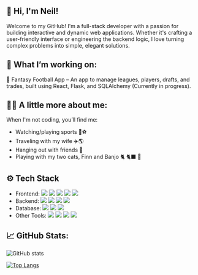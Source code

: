 ## 👋 Hi, I'm Neil!

Welcome to my GitHub! I'm a full-stack developer with a passion for building interactive and dynamic web applications. Whether it's crafting a user-friendly interface or engineering the backend logic, I love turning complex problems into simple, elegant solutions.


## 🚧 What I’m working on:
🏈 Fantasy Football App – An app to manage leagues, players, drafts, and trades, built using React, Flask, and SQLAlchemy (Currently in progress).

## 👨‍💻 A little more about me:
When I'm not coding, you’ll find me:

* Watching/playing sports 🏀⚽
* Traveling with my wife ✈️🌎
* Hanging out with friends 🎉
* Playing with my two cats, Finn and Banjo 🐈 🐈‍⬛ 🐾

  
## ⚙️ Tech Stack
* Frontend: <img src='https://res.cloudinary.com/dw0k7r34f/image/upload/v1726215546/React_wreig0.svg'>
  <img src='https://res.cloudinary.com/dw0k7r34f/image/upload/v1726215547/Redux_arspkx.svg'>
  <img src='https://res.cloudinary.com/dw0k7r34f/image/upload/v1726215546/JavaScript_tcs3ub.svg'>
  <img src='https://res.cloudinary.com/dw0k7r34f/image/upload/v1726215545/HTML_ab7osv.svg'>
  <img src='https://res.cloudinary.com/dw0k7r34f/image/upload/v1726215547/CSS_xwcrya.svg'>
* Backend: <img src='https://res.cloudinary.com/dw0k7r34f/image/upload/v1726215546/Python_ca9pox.svg'>
  <img src='https://res.cloudinary.com/dw0k7r34f/image/upload/v1726215545/Flask_m7xdoa.svg'>
  <img src='https://img.shields.io/badge/Express-darkgreen?style=for-the-badge&logo=express&logoColor=White'>
  <img src='https://img.shields.io/badge/Node.js-maroon?style=for-the-badge&logo=nodedotjs&logoColor=White'>
* Database: <img src='https://res.cloudinary.com/dw0k7r34f/image/upload/v1726215546/PostgreSQL_oolb41.svg'>
  <img src='https://res.cloudinary.com/dw0k7r34f/image/upload/v1726215547/SQLAlchemy_cysjtn.svg'>
  <img src='https://img.shields.io/badge/Sequelize-darkgray?style=for-the-badge&logo=sequelize&logoColor=White'>
* Other Tools: <img src='https://res.cloudinary.com/dw0k7r34f/image/upload/v1726215548/Git_nbaoyr.svg'>
  <img src='https://res.cloudinary.com/dw0k7r34f/image/upload/v1726215547/Render_jqnbb0.svg'>
  <img src='https://img.shields.io/badge/Docker-blue?style=for-the-badge&logo=docker&logoColor=White'>
  <img src='https://img.shields.io/badge/AWS-yellow?style=for-the-badge&logo=amazonwebservices&logoColor=White'>


## 📈 GitHub Stats:
![GitHub stats](https://github-readme-stats.vercel.app/api?username=fullstackneil)

[![Top Langs](https://github-readme-stats.vercel.app/api/top-langs/?username=fullstackneil&layout=compact)](https://github.com/fullstackneil)






<!---
fullstackneil/fullstackneil is a ✨ special ✨ repository because its `README.md` (this file) appears on your GitHub profile.
You can click the Preview link to take a look at your changes.
--->
